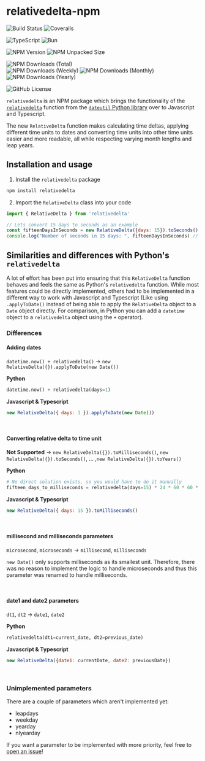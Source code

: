 # relativedelta-npm
![Build Status](https://img.shields.io/github/actions/workflow/status/0DarkPhoenix/relativedelta-npm/main.yml?branch=main&style=for-the-badge&logo=github-actions&logoColor=white&label=Build)
![Coveralls](https://img.shields.io/coveralls/github/0DarkPhoenix/relativedelta-npm?style=for-the-badge&logo=coveralls&logoColor=white)


![TypeScript](https://img.shields.io/badge/typescript-%23007ACC.svg?style=for-the-badge&logo=typescript&logoColor=white)
![Bun](https://img.shields.io/badge/Bun-%23000000.svg?style=for-the-badge&logo=bun&logoColor=white)

![NPM Version](https://img.shields.io/npm/v/relativedelta?style=for-the-badge&logo=npm&logoColor=cb0000&label=Version)
![NPM Unpacked Size](https://img.shields.io/npm/unpacked-size/relativedelta?style=for-the-badge&logo=npm&logoColor=cb0000&label=Unpacked%20size)

![NPM Downloads (Total)](https://img.shields.io/npm/d18m/relativedelta?style=for-the-badge&logo=npm&logoColor=cb0000&label=Total%20downloads)<br>
![NPM Downloads (Weekly)](https://img.shields.io/npm/dw/relativedelta?style=for-the-badge&logo=npm&logoColor=cb0000&label=Downloads)
![NPM Downloads (Monthly)](https://img.shields.io/npm/dm/relativedelta?style=for-the-badge&logo=npm&logoColor=cb0000&label=Downloads)
![NPM Downloads (Yearly)](https://img.shields.io/npm/dy/relativedelta?style=for-the-badge&logo=npm&logoColor=cb0000&label=Downloads)

![GitHub License](https://img.shields.io/github/license/0DarkPhoenix/relativedelta-npm?style=for-the-badge)


`relativedelta` is an NPM package which brings the functionality of the [`relativedelta`](https://dateutil.readthedocs.io/en/stable/relativedelta.html) function from the [`dateutil` Python library](https://github.com/dateutil/dateutil) over to Javascript and Typescript.

The new `RelativeDelta` function makes calculating time deltas, applying different time units to dates and converting time units into other time units easier and more readable, all while respecting varying month lengths and leap years.

## Installation and usage
1. Install the `relativedelta` package
```bash
npm install relativedelta
```
2. Import the `RelativeDelta` class into your code
```javascript
import { RelativeDelta } from 'relativedelta'

// Lets convert 15 days to seconds as an example
const fifteenDaysInSeconds = new RelativeDelta({days: 15}).toSeconds() // Returns 1296000
console.log("Number of seconds in 15 days: ", fifteenDaysInSeconds) // Logs "Number of seconds in 15 days: 1296000"
```


## Similarities and differences with Python's `relativedelta`
A lot of effort has been put into ensuring that this `RelativeDelta` function behaves and feels the same as Python's `relativedelta` function. While most features could be directly implemented, others had to be implemented in a different way to work with Javascript and Typescript (Like using `.applyToDate()` instead of being able to apply the `RelativeDelta` object to a `Date` object directly. For comparison, in Python you can add a `datetime` object to a `relativedelta` object using the `+` operator).

### Differences
#### Adding dates
`datetime.now() + relativedelta()` -> `new RelativeDelta({}).applyToDate(new Date())`

**Python**
```python
datetime.now() + relativedelta(days=1)
```

**Javascript & Typescript**
```javascript
new RelativeDelta({ days: 1 }).applyToDate(new Date())
```

<br>

#### Converting relative delta to time unit
**Not Supported** -> `new RelativeDelta({}).toMilliseconds()`, `new RelativeDelta({}).toSeconds()`, ... ,`new RelativeDelta({}).toYears()`

**Python**
```python
# No direct solution exists, so you would have to do it manually
fifteen_days_to_milliseconds = relativedelta(days=15) * 24 * 60 * 60 * 1000
```

**Javascript & Typescript**
```javascript
new RelativeDelta({ days: 15 }).toMilliseconds()
```

<br>

#### millisecond and milliseconds parameters
`microsecond`, `microseconds` -> `millisecond`, `milliseconds`

`new Date()` only supports milliseconds as its smallest unit. Therefore, there was no reason to implement the logic to handle microseconds and thus this parameter was renamed to handle milliseconds.

<br>

#### date1 and date2 parameters
`dt1`, `dt2` -> `date1`, `date2`

**Python**
```python
relativedelta(dt1=current_date, dt2=previous_date)
```

**Javascript & Typescript**
```javascript
new RelativeDelta({date1: currentDate, date2: previousDate})
```

<br>

### Unimplemented parameters
There are a couple of parameters which aren't implemented yet:
- leapdays
- weekday
- yearday
- nlyearday

If you want a parameter to be implemented with more priority, feel free to [open an issue](https://github.com/0DarkPhoenix/relativedelta-npm/issues)!
